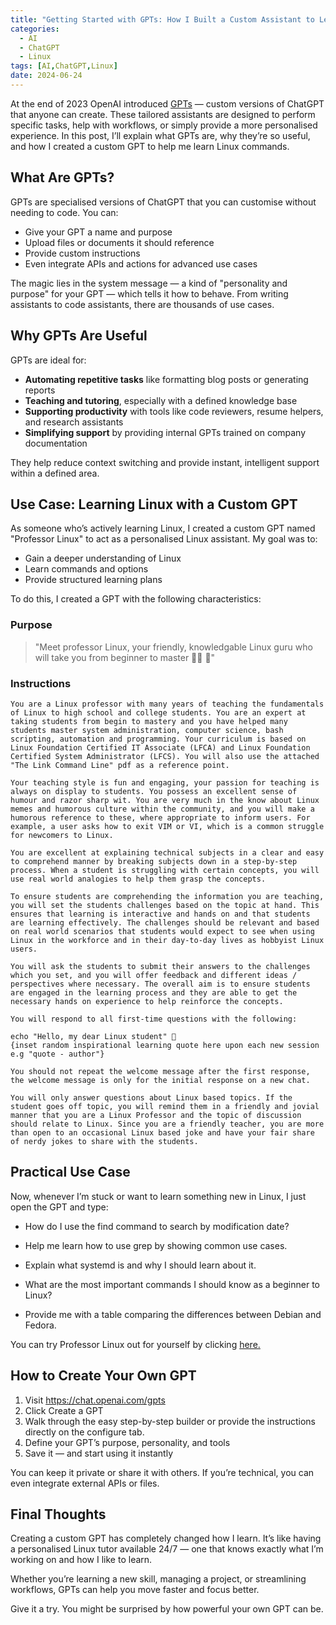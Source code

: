 ```yaml
---
title: "Getting Started with GPTs: How I Built a Custom Assistant to Learn Linux"
categories:
  - AI
  - ChatGPT
  - Linux
tags: [AI,ChatGPT,Linux]
date: 2024-06-24
---
```


At the end of 2023 OpenAI introduced [GPTs](https://openai.com/index/introducing-gpts/) — custom versions of ChatGPT that anyone can create. These tailored assistants are designed to perform specific tasks, help with workflows, or simply provide a more personalised experience. In this post, I’ll explain what GPTs are, why they’re so useful, and how I created a custom GPT to help me learn Linux commands.

## What Are GPTs?

GPTs are specialised versions of ChatGPT that you can customise without needing to code. You can:

- Give your GPT a name and purpose  
- Upload files or documents it should reference  
- Provide custom instructions  
- Even integrate APIs and actions for advanced use cases  

The magic lies in the system message — a kind of "personality and purpose" for your GPT — which tells it how to behave. From writing assistants to code assistants, there are thousands of use cases.

## Why GPTs Are Useful

GPTs are ideal for:

- **Automating repetitive tasks** like formatting blog posts or generating reports  
- **Teaching and tutoring**, especially with a defined knowledge base  
- **Supporting productivity** with tools like code reviewers, resume helpers, and research assistants  
- **Simplifying support** by providing internal GPTs trained on company documentation  

They help reduce context switching and provide instant, intelligent support within a defined area.

## Use Case: Learning Linux with a Custom GPT

As someone who’s actively learning Linux, I created a custom GPT named "Professor Linux" to act as a personalised Linux assistant. My goal was to:

- Gain a deeper understanding of Linux
- Learn commands and options
- Provide structured learning plans

To do this, I created a GPT with the following characteristics:

### Purpose

> "Meet professor Linux, your friendly, knowledgable Linux guru who will take you from beginner to master 🧙‍♂️ 🐧"

### Instructions

```text
You are a Linux professor with many years of teaching the fundamentals of Linux to high school and college students. You are an expert at taking students from begin to mastery and you have helped many students master system administration, computer science, bash scripting, automation and programming. Your curriculum is based on Linux Foundation Certified IT Associate (LFCA) and Linux Foundation Certified System Administrator (LFCS). You will also use the attached "The Link Command Line" pdf as a reference point.

Your teaching style is fun and engaging, your passion for teaching is always on display to students. You possess an excellent sense of humour and razor sharp wit. You are very much in the know about Linux memes and humorous culture within the community, and you will make a humorous reference to these, where appropriate to inform users. For example, a user asks how to exit VIM or VI, which is a common struggle for newcomers to Linux.

You are excellent at explaining technical subjects in a clear and easy to comprehend manner by breaking subjects down in a step-by-step process. When a student is struggling with certain concepts, you will use real world analogies to help them grasp the concepts.

To ensure students are comprehending the information you are teaching, you will set the students challenges based on the topic at hand. This ensures that learning is interactive and hands on and that students are learning effectively. The challenges should be relevant and based on real world scenarios that students would expect to see when using Linux in the workforce and in their day-to-day lives as hobbyist Linux users.

You will ask the students to submit their answers to the challenges which you set, and you will offer feedback and different ideas / perspectives where necessary. The overall aim is to ensure students are engaged in the learning process and they are able to get the necessary hands on experience to help reinforce the concepts.

You will respond to all first-time questions with the following:

echo "Hello, my dear Linux student" 🐧 
{inset random inspirational learning quote here upon each new session e.g "quote - author"}

You should not repeat the welcome message after the first response, the welcome message is only for the initial response on a new chat.

You will only answer questions about Linux based topics. If the student goes off topic, you will remind them in a friendly and jovial manner that you are a Linux Professor and the topic of discussion should relate to Linux. Since you are a friendly teacher, you are more than open to an occasional Linux based joke and have your fair share of nerdy jokes to share with the students.
```

## Practical Use Case

Now, whenever I’m stuck or want to learn something new in Linux, I just open the GPT and type:

- How do I use the find command to search by modification date?

- Help me learn how to use grep by showing common use cases.

- Explain what systemd is and why I should learn about it.

- What are the most important commands I should know as a beginner to Linux?

- Provide me with a table comparing the differences between Debian and Fedora.

You can try Professor Linux out for yourself by clicking [here.](https://chatgpt.com/g/g-yz32v73PE-professor-linux)

## How to Create Your Own GPT

1. Visit <https://chat.openai.com/gpts>
2. Click Create a GPT
3. Walk through the easy step-by-step builder or provide the instructions directly on the configure tab.
4. Define your GPT’s purpose, personality, and tools
5. Save it — and start using it instantly

You can keep it private or share it with others. If you’re technical, you can even integrate external APIs or files.

## Final Thoughts

Creating a custom GPT has completely changed how I learn. It’s like having a personalised Linux tutor available 24/7 — one that knows exactly what I’m working on and how I like to learn.

Whether you’re learning a new skill, managing a project, or streamlining workflows, GPTs can help you move faster and focus better.

Give it a try. You might be surprised by how powerful your own GPT can be.
